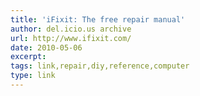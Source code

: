 ```yaml
---
title: 'iFixit: The free repair manual'
author: del.icio.us archive
url: http://www.ifixit.com/
date: 2010-05-06
excerpt: 
tags: link,repair,diy,reference,computer
type: link
---
```

